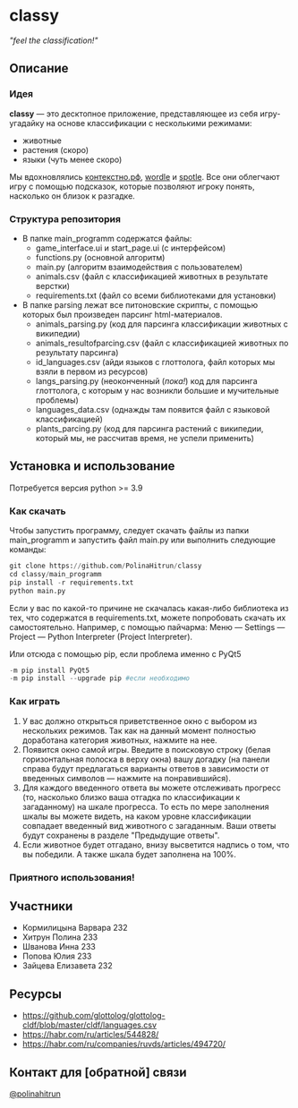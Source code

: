 # classy
_"feel the classification!"_

## Описание
### Идея
**classy** — это десктопное приложение, представляющее из себя игру-угадайку на основе классификации с несколькими режимами:
* животные
* растения (скоро)
* языки (чуть менее скоро)

Мы вдохновлялись [контекстно.рф](https://xn--e1ajbkccewgd.xn--p1ai/random), [wordle](https://www.nytimes.com/games/wordle/index.html) и [spotle](https://spotle.io/). Все они облегчают игру с помощью подсказок, которые позволяют игроку понять, насколько он близок к разгадке.

### Структура репозитория
* В папке main_programm содержатся файлы:
  * game_interface.ui и start_page.ui (с интерфейсом)
  * functions.py (основной алгоритм)
  * main.py (алгоритм взаимодействия с пользователем)
  * animals.csv (файл с классификацией животных в результате верстки)
  * requirements.txt (файл со всеми библиотеками для установки)
* В папке parsing лежат все питоновские скрипты, с помощью которых был произведен парсинг html-материалов.
   * animals_parsing.py (код для парсинга классификации животных с википедии)
   * animals_resultofparcing.csv (файл с классификацией животных по результату парсинга)
   * id_languages.csv (айди языков с глоттолога, файл которых мы взяли в первом из ресурсов)
   * langs_parsing.py (неоконченный (_пока!_) код для парсинга глоттолога, с которым у нас возникли большие и мучительные проблемы)
   * languages_data.csv (однажды там появится файл с языковой классификацией)
   * plants_parcing.py (код для парсинга растений с википедии, который мы, не рассчитав время, не успели применить)


## Установка и использование
Потребуется версия python >= 3.9
### Как скачать
Чтобы запустить программу, следует скачать файлы из папки main_programm и запустить файл main.py или выполнить следующие команды:
```python
git clone https://github.com/PolinaHitrun/classy
cd classy/main_programm
pip install -r requirements.txt
python main.py
```
Если у вас по какой-то причине не скачалась какая-либо библиотека из тех, что содержатся в requirements.txt, можете попробовать скачать их самостоятельно. Например, с помощью пайчарма: Меню — Settings — Project — Python Interpreter (Project Interpreter).

Или отсюда с помощью pip, если проблема именно с PyQt5
```python
-m pip install PyQt5
-m pip install --upgrade pip #если необходимо
```
### Как играть
1. У вас должно открыться приветственное окно с выбором из нескольких режимов. Так как на данный момент полностью доработана категория животных, нажмите на нее.
2. Появится окно самой игры. Введите в поисковую строку (белая горизонтальная полоска в верху окна) вашу догадку (на панели справа будут предлагаться варианты ответов в зависимости от введенных символов — нажмите на понравившийся).
3. Для каждого введенного ответа вы можете отслеживать прогресс (то, насколько близко ваша отгадка по классификации к загаданному) на шкале прогресса. То есть по мере заполнения шкалы вы можете видеть, на каком уровне классификации совпадает введенный вид животного с загаданным. Ваши ответы будут сохранены в разделе "Предыдущие ответы".
4. Если животное будет отгадано, внизу высветится надпись о том, что вы победили. А также шкала будет заполнена на 100%.
### Приятного использования!


## Участники
* Кормилицына Варвара 232
* Хитрун Полина 233
* Шванова Инна 233
* Попова Юлия 233
* Зайцева Елизавета 232
## Ресурсы
* https://github.com/glottolog/glottolog-cldf/blob/master/cldf/languages.csv
* https://habr.com/ru/articles/544828/
* https://habr.com/ru/companies/ruvds/articles/494720/
## Контакт для [обратной] связи
[@polinahitrun](https://t.me/polinahitrun)
